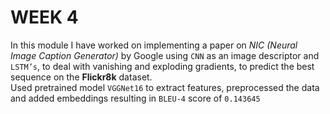 # WEEK 4
In this module I have worked on implementing a paper on _NIC (Neural Image Caption Generator)_ by Google using `CNN` as an image descriptor
and `LSTM’s`, to deal with vanishing and exploding gradients, to predict the best sequence on the **Flickr8k** dataset.<br/>
Used pretrained model `VGGNet16` to extract features, preprocessed the data and added embeddings resulting in `BLEU-4` score of `0.143645`
